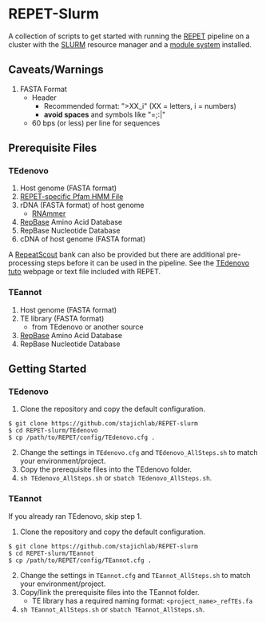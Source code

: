 # REPET-Slurm

A collection of scripts to get started with running the
[REPET](https://urgi.versailles.inra.fr/Tools/REPET/) pipeline on a cluster
with the [SLURM](https://slurm.schedmd.com/) resource manager and a
[module system](http://modules.sourceforge.net/) installed.

## Caveats/Warnings

1. FASTA Format
    - Header
        - Recommended format: ">XX_i" (XX = letters, i = numbers)
        - **avoid spaces** and symbols like "=;:|"
    - 60 bps (or less) per line for sequences

## Prerequisite Files

### TEdenovo

1. Host genome (FASTA format)
2. [REPET-specific Pfam HMM File](https://urgi.versailles.inra.fr/download/repet/ProfilesBankForREPET_Pfam27.0_GypsyDB.hmm)
3. rDNA (FASTA format) of host genome
    - [RNAmmer](http://www.cbs.dtu.dk/services/RNAmmer/)
4. [RepBase](http://www.girinst.org/repbase/) Amino Acid Database
5. RepBase Nucleotide Database
6. cDNA of host genome (FASTA format)

A [RepeatScout](https://bix.ucsd.edu/repeatscout/) bank can also be provided
but there are additional pre-processing steps before it can be used in the
pipeline. See the [TEdenovo tuto](https://urgi.versailles.inra.fr/Tools/REPET/TEdenovo-tuto)
webpage or text file included with REPET. 

### TEannot

1. Host genome (FASTA format)
2. TE library (FASTA format)
    - from TEdenovo or another source
3. [RepBase](http://www.girinst.org/repbase/) Amino Acid Database
4. RepBase Nucleotide Database

## Getting Started

### TEdenovo

1. Clone the repository and copy the default configuration.

```
$ git clone https://github.com/stajichlab/REPET-slurm
$ cd REPET-slurm/TEdenovo
$ cp /path/to/REPET/config/TEdenovo.cfg .
```

2. Change the settings in `TEdenovo.cfg` and `TEdenovo_AllSteps.sh` to match your
environment/project.
3. Copy the prerequisite files into the TEdenovo folder.
4. `sh TEdenovo_AllSteps.sh` or `sbatch TEdenovo_AllSteps.sh`.

### TEannot

If you already ran TEdenovo, skip step 1.

1. Clone the repository and copy the default configuration.

```
$ git clone https://github.com/stajichlab/REPET-slurm
$ cd REPET-slurm/TEannot
$ cp /path/to/REPET/config/TEannot.cfg .
```

2. Change the settings in `TEannot.cfg` and `TEannot_AllSteps.sh` to match your
environment/project.
3. Copy/link the prerequisite files into the TEannot folder.
    - TE library has a required naming format: `<project_name>_refTEs.fa`
4. `sh TEannot_AllSteps.sh` or `sbatch TEannot_AllSteps.sh`.
